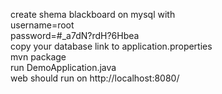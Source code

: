 create shema blackboard on mysql with <br />
  username=root <br />
  password=#_a7dN?rdH?6Hbea <br />
copy your database link to application.properties <br />
mvn package <br />
run DemoApplication.java <br />
web should run on http://localhost:8080/ <br />
